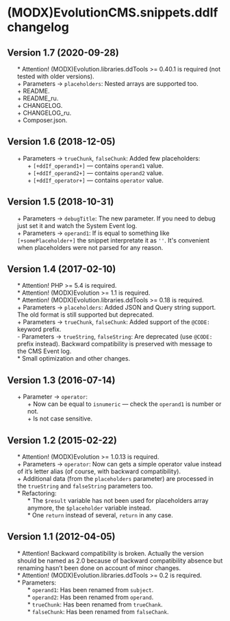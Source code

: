 # (MODX)EvolutionCMS.snippets.ddIf changelog


## Version 1.7 (2020-09-28)
* \* Attention! (MODX)Evolution.libraries.ddTools >= 0.40.1 is required (not tested with older versions).
* \+ Parameters → `placeholders`: Nested arrays are supported too.
* \+ README.
* \+ README_ru.
* \+ CHANGELOG.
* \+ CHANGELOG_ru.
* \+ Composer.json.


## Version 1.6 (2018-12-05)
* \+ Parameters → `trueChunk`, `falseChunk`: Added few placeholders:
	* \+ `[+ddIf_operand1+]` — contains `operand1` value.
	* \+ `[+ddIf_operand2+]` — contains `operand2` value.
	* \+ `[+ddIf_operator+]` — contains `operator` value.


## Version 1.5 (2018-10-31)
* \+ Parameters → `debugTitle`: The new parameter. If you need to debug just set it and watch the System Event log.
* \+ Parameters → `operand1`: If is equal to something like `[+somePlaceholder+]` the snippet interpretate it as `''`. It's convenient when placeholders were not parsed for any reason.


## Version 1.4 (2017-02-10)
* \* Attention! PHP >= 5.4 is required.
* \* Attention! (MODX)Evolution >= 1.1 is required.
* \* Attention! (MODX)Evolution.libraries.ddTools >= 0.18 is required.
* \+ Parameters → `placeholders`: Added JSON and Query string support. The old format is still supported but deprecated.
* \+ Parameters → `trueChunk`, `falseChunk`: Added support of the `@CODE:` keyword prefix.
* \- Parameters → `trueString`, `falseString`: Are deprecated (use `@CODE:` prefix instead). Backward compatibility is preserved with message to the CMS Event log.
* \* Small optimization and other changes.


## Version 1.3 (2016-07-14)
* \+ Parameter → `operator`:
	* \+ Now can be equal to `isnumeric` — check the `operand1` is number or not.
	* \+ Is not case sensitive.


## Version 1.2 (2015-02-22)
* \* Attention! (MODX)Evolution >= 1.0.13 is required.
* \+ Parameters → `operator`: Now can gets a simple operator value instead of it’s letter alias (of course, with backward compatibility).
* \+ Additional data (from the `placeholders` parameter) are processed in the `trueString` and `falseString` parameters too.
* \* Refactoring:
	* \* The `$result` variable has not been used for placeholders array anymore, the `$placeholder` variable instead.
	* \* One `return` instead of several, `return` in any case.


## Version 1.1 (2012-04-05)
* \* Attention! Backward compatibility is broken. Actually the version should be named as 2.0 because of backward compatibility absence but renaming hasn’t been done on account of minor changes.
* \* Attention! (MODX)Evolution.libraries.ddTools >= 0.2 is required.
* \* Parameters:
	* \* `operand1`: Has been renamed from `subject`.
	* \* `operand2`: Has been renamed from `operand`.
	* \* `trueChunk`: Has been renamed from `trueChank`.
	* \* `falseChunk`: Has been renamed from `falseChank`.


<link rel="stylesheet" type="text/css" href="https://DivanDesign.ru/assets/files/ddMarkdown.css" />
<style>ul{list-style:none;}</style>
